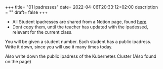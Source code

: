 +++
title= "01 Ipadresses"
date= 2022-04-06T20:33:12+02:00
description = ""
draft= false
+++

- All Student ipadresses are shared from a Notion page, found [here](https://robert-jensen.notion.site/Ops2DevOps-c2706b737bb74fe9943367bc2156e7c4).
- Dont copy them, until the teacher has updated with the ipadessed, relevant for the current class. 

You will be given a student number. 
Each student has a public ipadress.
Write it down, since you will use it many times today.

Also write down the public ipadress of the Kubernetes Cluster (Also found on the page)